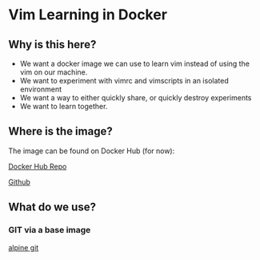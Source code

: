 # Vim Learning in Docker

## Why is this here? 

- We want a docker image we can use to learn vim instead of using the vim on our machine.
- We want to experiment with vimrc and vimscripts in an isolated environment
- We want a way to either quickly share, or quickly destroy experiments
- We want to learn together.

## Where is the image?

The image can be found on Docker Hub (for now):

[Docker Hub Repo](https://hub.docker.com/r/mtheoryx/vim-docker)

[Github](https://github.com/mtheoryx/vim-learning-in-docker)

## What do we use?

### GIT via a base image

[alpine git](https://hub.docker.com/r/alpine/git)

